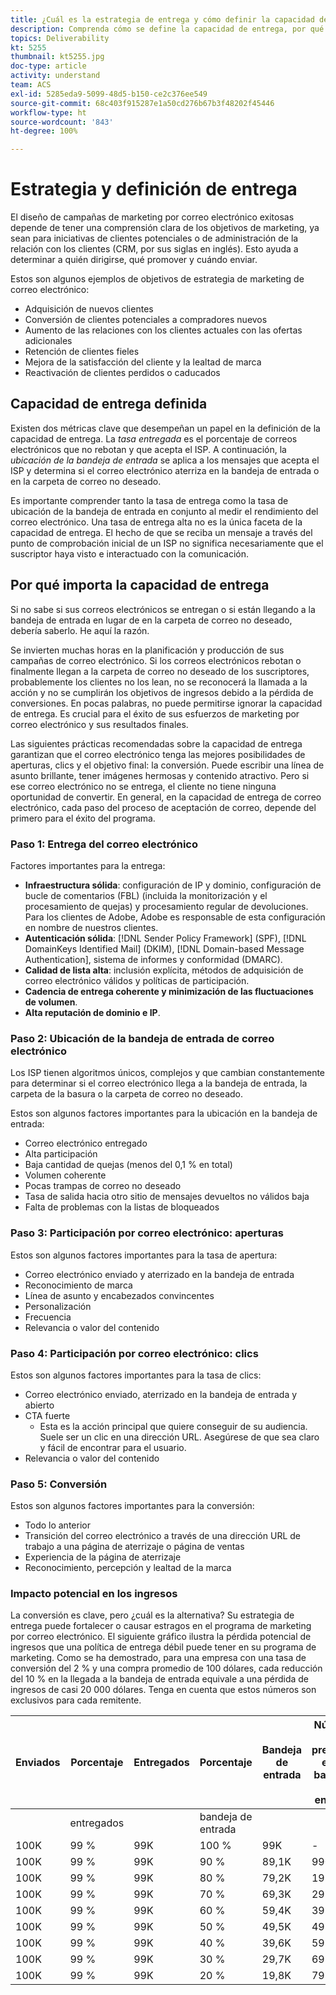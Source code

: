 ```yaml
---
title: ¿Cuál es la estrategia de entrega y cómo definir la capacidad de entrega?
description: Comprenda cómo se define la capacidad de entrega, por qué importa y las métricas clave de capacidad de entrega.
topics: Deliverability
kt: 5255
thumbnail: kt5255.jpg
doc-type: article
activity: understand
team: ACS
exl-id: 5285eda9-5099-48d5-b150-ce2c376ee549
source-git-commit: 68c403f915287e1a50cd276b67b3f48202f45446
workflow-type: ht
source-wordcount: '843'
ht-degree: 100%

---
```


# Estrategia y definición de entrega

El diseño de campañas de marketing por correo electrónico exitosas depende de tener una comprensión clara de los objetivos de marketing, ya sean para iniciativas de clientes potenciales o de administración de la relación con los clientes (CRM, por sus siglas en inglés). Esto ayuda a determinar a quién dirigirse, qué promover y cuándo enviar.

Estos son algunos ejemplos de objetivos de estrategia de marketing de correo electrónico:

* Adquisición de nuevos clientes
* Conversión de clientes potenciales a compradores nuevos
* Aumento de las relaciones con los clientes actuales con las ofertas adicionales
* Retención de clientes fieles
* Mejora de la satisfacción del cliente y la lealtad de marca
* Reactivación de clientes perdidos o caducados

## Capacidad de entrega definida

Existen dos métricas clave que desempeñan un papel en la definición de la capacidad de entrega. La *tasa entregada* es el porcentaje de correos electrónicos que no rebotan y que acepta el ISP. A continuación, la *ubicación de la bandeja de entrada* se aplica a los mensajes que acepta el ISP y determina si el correo electrónico aterriza en la bandeja de entrada o en la carpeta de correo no deseado.

Es importante comprender tanto la tasa de entrega como la tasa de ubicación de la bandeja de entrada en conjunto al medir el rendimiento del correo electrónico. Una tasa de entrega alta no es la única faceta de la capacidad de entrega. El hecho de que se reciba un mensaje a través del punto de comprobación inicial de un ISP no significa necesariamente que el suscriptor haya visto e interactuado con la comunicación.

## Por qué importa la capacidad de entrega

Si no sabe si sus correos electrónicos se entregan o si están llegando a la bandeja de entrada en lugar de en la carpeta de correo no deseado, debería saberlo. He aquí la razón.

Se invierten muchas horas en la planificación y producción de sus campañas de correo electrónico. Si los correos electrónicos rebotan o finalmente llegan a la carpeta de correo no deseado de los suscriptores, probablemente los clientes no los lean, no se reconocerá la llamada a la acción y no se cumplirán los objetivos de ingresos debido a la pérdida de conversiones. En pocas palabras, no puede permitirse ignorar la capacidad de entrega. Es crucial para el éxito de sus esfuerzos de marketing por correo electrónico y sus resultados finales.

Las siguientes prácticas recomendadas sobre la capacidad de entrega garantizan que el correo electrónico tenga las mejores posibilidades de aperturas, clics y el objetivo final: la conversión. Puede escribir una línea de asunto brillante, tener imágenes hermosas y contenido atractivo. Pero si ese correo electrónico no se entrega, el cliente no tiene ninguna oportunidad de convertir. En general, en la capacidad de entrega de correo electrónico, cada paso del proceso de aceptación de correo, depende del primero para el éxito del programa.

### Paso 1: Entrega del correo electrónico

Factores importantes para la entrega:

* **Infraestructura sólida**: configuración de IP y dominio, configuración de bucle de comentarios (FBL) (incluida la monitorización y el procesamiento de quejas) y procesamiento regular de devoluciones. Para los clientes de Adobe, Adobe es responsable de esta configuración en nombre de nuestros clientes.
* **Autenticación sólida**: [!DNL Sender Policy Framework] (SPF), [!DNL DomainKeys Identified Mail] (DKIM), [!DNL Domain-based Message Authentication], sistema de informes y conformidad (DMARC).
* **Calidad de lista alta**: inclusión explícita, métodos de adquisición de correo electrónico válidos y políticas de participación.
* **Cadencia de entrega coherente y minimización de las fluctuaciones de volumen**.
* **Alta reputación de dominio e IP**.

### Paso 2: Ubicación de la bandeja de entrada de correo electrónico

Los ISP tienen algoritmos únicos, complejos y que cambian constantemente para determinar si el correo electrónico llega a la bandeja de entrada, la carpeta de la basura o la carpeta de correo no deseado.

Estos son algunos factores importantes para la ubicación en la bandeja de entrada:

* Correo electrónico entregado
* Alta participación
* Baja cantidad de quejas (menos del 0,1 % en total)
* Volumen coherente
* Pocas trampas de correo no deseado
* Tasa de salida hacia otro sitio de mensajes devueltos no válidos baja
* Falta de problemas con la listas de bloqueados

### Paso 3: Participación por correo electrónico: aperturas

Estos son algunos factores importantes para la tasa de apertura:

* Correo electrónico enviado y aterrizado en la bandeja de entrada
* Reconocimiento de marca
* Línea de asunto y encabezados convincentes
* Personalización
* Frecuencia
* Relevancia o valor del contenido

### Paso 4: Participación por correo electrónico: clics

Estos son algunos factores importantes para la tasa de clics:

* Correo electrónico enviado, aterrizado en la bandeja de entrada y abierto
* CTA fuerte
   * Esta es la acción principal que quiere conseguir de su audiencia. Suele ser un clic en una dirección URL. Asegúrese de que sea claro y fácil de encontrar para el usuario.
* Relevancia o valor del contenido

### Paso 5: Conversión

Estos son algunos factores importantes para la conversión:

* Todo lo anterior
* Transición del correo electrónico a través de una dirección URL de trabajo a una página de aterrizaje o página de ventas
* Experiencia de la página de aterrizaje
* Reconocimiento, percepción y lealtad de la marca

### Impacto potencial en los ingresos

La conversión es clave, pero ¿cuál es la alternativa? Su estrategia de entrega puede fortalecer o causar estragos en el programa de marketing por correo electrónico. El siguiente gráfico ilustra la pérdida potencial de ingresos que una política de entrega débil puede tener en su programa de marketing. Como se ha demostrado, para una empresa con una tasa de conversión del 2 % y una compra promedio de 100 dólares, cada reducción del 10 % en la llegada a la bandeja de entrada equivale a una pérdida de ingresos de casi 20 000 dólares. Tenga en cuenta que estos números son exclusivos para cada remitente.

| Enviados | Porcentaje | Entregados | Porcentaje | Bandeja de entrada | Número no presente en la bandeja de entrada | Tasa de conversión | Número de pérdidas | Promedio | Pérdidas |
|------|-----------|-----------|----------|-------|---------------------|-----------------|-----------------|----------|-----------|
|  | entregados |  | bandeja de entrada |  |  |  | Conversiones | compra | ingresos |
| 100K | 99 % | 99K | 100 % | 99K | - | 2 % | 0 | 100 $ | $ - |
| 100K | 99 % | 99K | 90 % | 89,1K | 9900 | 2 % | 198 | 100 $ | 19 800 $ |
| 100K | 99 % | 99K | 80 % | 79,2K | 19 800 | 2 % | 396 | 100 $ | 39 600 $ |
| 100K | 99 % | 99K | 70 % | 69,3K | 29 700 | 2 % | 594 | 100 $ | 59 400 $ |
| 100K | 99 % | 99K | 60 % | 59,4K | 39 600 | 2 % | 792 | 100 $ | 79 200 $ |
| 100K | 99 % | 99K | 50 % | 49,5K | 49 500 | 2 % | 990 | 100 $ | $99,000 |
| 100K | 99 % | 99K | 40 % | 39,6K | 59 400 | 2 % | 1188 | 100 $ | 118 800 $ |
| 100K | 99 % | 99K | 30 % | 29,7K | 69 300 | 2 % | 1386 | 100 $ | 138 600 $ |
| 100K | 99 % | 99K | 20 % | 19,8K | 79 200 | 2 % | 1584 | 100 $ | 158 400 $ |
